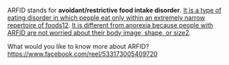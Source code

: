 ARFID stands for **avoidant/restrictive food intake disorder**. [It is a type of eating disorder in which people eat only within an extremely narrow repertoire of foods](https://en.wikipedia.org/wiki/Avoidant/restrictive_food_intake_disorder)[1](https://en.wikipedia.org/wiki/Avoidant/restrictive_food_intake_disorder)[2](https://www.webmd.com/mental-health/eating-disorders/what-is-arfid). [It is different from anorexia because people with ARFID are not worried about their body image, shape, or size](https://www.webmd.com/mental-health/eating-disorders/what-is-arfid)[2](https://www.webmd.com/mental-health/eating-disorders/what-is-arfid).

What would you like to know more about ARFID?
https://www.facebook.com/reel/533173005409720
